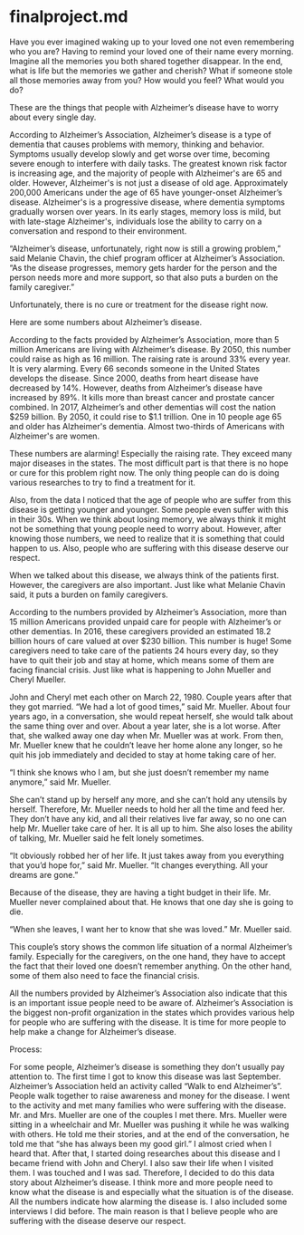 # finalproject.md
Have you ever imagined waking up to your loved one not even remembering who you are? Having to remind your loved one of their name every morning. Imagine all the memories you both shared together disappear. In the end, what is life but the memories we gather and cherish? What if someone stole all those memories away from you? How would you feel? What would you do?

These are the things that people with Alzheimer’s disease have to worry about every single day.

According to Alzheimer’s Association, Alzheimer’s disease is a type of dementia that causes problems with memory, thinking and behavior. Symptoms usually develop slowly and get worse over time, becoming severe enough to interfere with daily tasks. The greatest known risk factor is increasing age, and the majority of people with Alzheimer's are 65 and older. However, Alzheimer's is not just a disease of old age. Approximately 200,000 Americans under the age of 65 have younger-onset Alzheimer’s disease. Alzheimer's is a progressive disease, where dementia symptoms gradually worsen over years. In its early stages, memory loss is mild, but with late-stage Alzheimer's, individuals lose the ability to carry on a conversation and respond to their environment.

“Alzheimer’s disease, unfortunately, right now is still a growing problem,” said Melanie Chavin, the chief program officer at Alzheimer’s Association. “As the disease progresses, memory gets harder for the person and the person needs more and more support, so that also puts a burden on the family caregiver.”

Unfortunately, there is no cure or treatment for the disease right now. 

Here are some numbers about Alzheimer’s disease.

According to the facts provided by Alzheimer’s Association, more than 5 million Americans are living with Alzheimer’s disease. By 2050, this number could raise as high as 16 million. The raising rate is around 33% every year. It is very alarming.  Every 66 seconds someone in the United States develops the disease. Since 2000, deaths from heart disease have decreased by 14%. However, deaths from Alzheimer’s disease have increased by 89%. It kills more than breast cancer and prostate cancer combined. In 2017, Alzheimer’s and other dementias will cost the nation $259 billion. By 2050, it could rise to $1.1 trillion. One in 10 people age 65 and older has Alzheimer's dementia. Almost two-thirds of Americans with Alzheimer's are women.

These numbers are alarming! Especially the raising rate. They exceed many major diseases in the states. The most difficult part is that there is no hope or cure for this problem right now. The only thing people can do is doing various researches to try to find a treatment for it. 

Also, from the data I noticed that the age of people who are suffer from this disease is getting younger and younger. Some people even suffer with this in their 30s. When we think about losing memory, we always think it might not be something that young people need to worry about. However, after knowing those numbers, we need to realize that it is something that could happen to us. Also, people who are suffering with this disease deserve our respect. 

When we talked about this disease, we always think of the patients first. However, the caregivers are also important. Just like what Melanie Chavin said, it puts a burden on family caregivers. 

According to the numbers provided by Alzheimer’s Association, more than 15 million Americans provided unpaid care for people with Alzheimer’s or other dementias. In 2016, these caregivers provided an estimated 18.2 billion hours of care valued at over $230 billion.  This number is huge! Some caregivers need to take care of the patients 24 hours every day, so they have to quit their job and stay at home, which means some of them are facing financial crisis. Just like what is happening to John Mueller and Cheryl Mueller. 

John and Cheryl met each other on March 22, 1980. Couple years after that they got married. “We had a lot of good times,” said Mr. Mueller. About four years ago, in a conversation, she would repeat herself, she would talk about the same thing over and over. About a year later, she is a lot worse. After that, she walked away one day when Mr. Mueller was at work. From then, Mr. Mueller knew that he couldn’t leave her home alone any longer, so he quit his job immediately and decided to stay at home taking care of her.

“I think she knows who I am, but she just doesn’t remember my name anymore,” said Mr. Mueller.

She can’t stand up by herself any more, and she can’t hold any utensils by herself. Therefore, Mr. Mueller needs to hold her all the time and feed her. They don’t have any kid, and all their relatives live far away, so no one can help Mr. Mueller take care of her. It is all up to him. She also loses the ability of talking, Mr. Mueller said he felt lonely sometimes. 

“It obviously robbed her of her life. It just takes away from you everything that you’d hope for,” said Mr. Mueller. “It changes everything. All your dreams are gone.”

Because of the disease, they are having a tight budget in their life. Mr. Mueller never complained about that. He knows that one day she is going to die. 

“When she leaves, I want her to know that she was loved.” Mr. Mueller said.

This couple’s story shows the common life situation of a normal Alzheimer’s family. Especially for the caregivers, on the one hand, they have to accept the fact that their loved one doesn’t remember anything. On the other hand, some of them also need to face the financial crisis. 

All the numbers provided by Alzheimer’s Association also indicate that this is an important issue people need to be aware of. Alzheimer’s Association is the biggest non-profit organization in the states which provides various help for people who are suffering with the disease. It is time for more people to help make a change for Alzheimer’s disease. 


Process:

For some people, Alzheimer’s disease is something they don’t usually pay attention to. The first time I got to know this disease was last September. Alzheimer’s Association held an activity called “Walk to end Alzheimer’s”. People walk together to raise awareness and money for the disease. I went to the activity and met many families who were suffering with the disease. Mr. and Mrs. Mueller are one of the couples I met there. Mrs. Mueller were sitting in a wheelchair and Mr. Mueller was pushing it while he was walking with others. He told me their stories, and at the end of the conversation, he told me that “she has always been my good girl.” I almost cried when I heard that. After that, I started doing researches about this disease and I became friend with John and Cheryl. I also saw their life when I visited them. I was touched and I was sad. Therefore, I decided to do this data story about Alzheimer’s disease. I think more and more people need to know what the disease is and especially what the situation is of the disease. All the numbers indicate how alarming the disease is. I also included some interviews I did before. The main reason is that I believe people who are suffering with the disease deserve our respect. 
